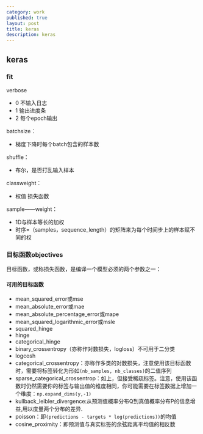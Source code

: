 ```yaml
---
category: work
published: true
layout: post
title: keras
description: keras
---
```


## keras

### fit

verbose

+ 0 不输入日志
+ 1 输出进度条
+ 2 每个epoch输出

batchsize：

+ 梯度下降时每个batch包含的样本数

shuffle：

+ 布尔，是否打乱输入样本

classweight：

+ 权值 损失函数

sample——weight：

+ 1D与样本等长的加权
+ 时序=（samples，sequence_length）的矩阵来为每个时间步上的样本赋不同的权





### 目标函数objectives

目标函数，或称损失函数，是编译一个模型必须的两个参数之一：

#### 可用的目标函数

- mean_squared_error或mse
- mean_absolute_error或mae
- mean_absolute_percentage_error或mape
- mean_squared_logarithmic_error或msle
- squared_hinge
- hinge
- categorical_hinge
- binary_crossentropy（亦称作对数损失，logloss）不可用于二分类
- logcosh
- categorical_crossentropy：亦称作多类的对数损失，注意使用该目标函数时，需要将标签转化为形如`(nb_samples, nb_classes)`的二值序列
- sparse_categorical_crossentrop：如上，但接受稀疏标签。注意，使用该函数时仍然需要你的标签与输出值的维度相同，你可能需要在标签数据上增加一个维度：`np.expand_dims(y,-1)`
- kullback_leibler_divergence:从预测值概率分布Q到真值概率分布P的信息增益,用以度量两个分布的差异.
- poisson：即`(predictions - targets * log(predictions))`的均值
- cosine_proximity：即预测值与真实标签的余弦距离平均值的相反数
